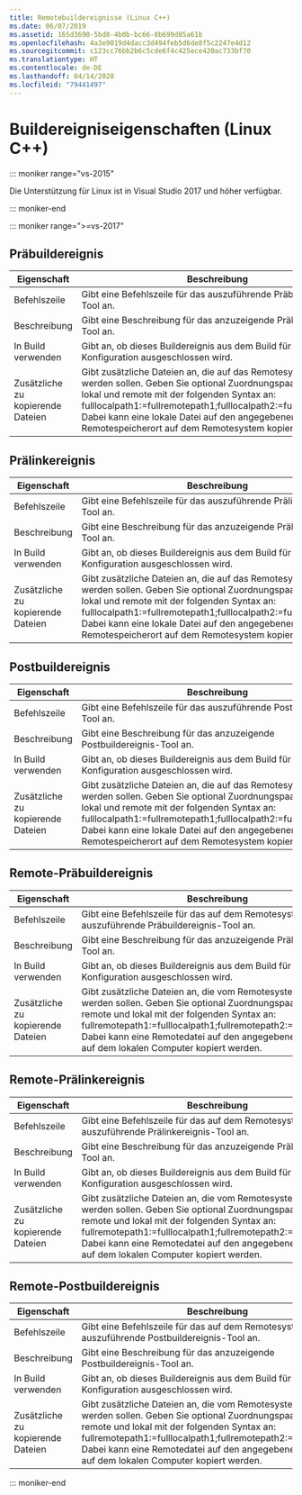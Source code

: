 ```yaml
---
title: Remotebuildereignisse (Linux C++)
ms.date: 06/07/2019
ms.assetid: 165d3690-5bd8-4b0b-bc66-8b699d85a61b
ms.openlocfilehash: 4a3e9019d4dacc3d494feb5d6de8f5c2247e4d12
ms.sourcegitcommit: c123cc76bb2b6c5cde6f4c425ece420ac733bf70
ms.translationtype: HT
ms.contentlocale: de-DE
ms.lasthandoff: 04/14/2020
ms.locfileid: "79441497"
---
```

# <a name="build-event-properties-linux-c"></a>Buildereigniseigenschaften (Linux C++)

::: moniker range="vs-2015"

Die Unterstützung für Linux ist in Visual Studio 2017 und höher verfügbar.

::: moniker-end

::: moniker range=">=vs-2017"

## <a name="pre-build-event"></a>Präbuildereignis

| Eigenschaft | Beschreibung |
|--|--|
| Befehlszeile | Gibt eine Befehlszeile für das auszuführende Präbuildereignis-Tool an. |
| Beschreibung | Gibt eine Beschreibung für das anzuzeigende Präbuildereignis-Tool an. |
| In Build verwenden | Gibt an, ob dieses Buildereignis aus dem Build für die aktuelle Konfiguration ausgeschlossen wird. |
| Zusätzliche zu kopierende Dateien | Gibt zusätzliche Dateien an, die auf das Remotesystem kopiert werden sollen. Geben Sie optional Zuordnungspaare zwischen lokal und remote mit der folgenden Syntax an: fulllocalpath1:=fullremotepath1;fulllocalpath2:=fullremotepath2. Dabei kann eine lokale Datei auf den angegebenen Remotespeicherort auf dem Remotesystem kopiert werden. |

## <a name="pre-link-event"></a>Prälinkereignis

| Eigenschaft | Beschreibung |
|--|--|
| Befehlszeile | Gibt eine Befehlszeile für das auszuführende Prälinkereignis-Tool an. |
| Beschreibung | Gibt eine Beschreibung für das anzuzeigende Prälinkereignis-Tool an. |
| In Build verwenden | Gibt an, ob dieses Buildereignis aus dem Build für die aktuelle Konfiguration ausgeschlossen wird. |
| Zusätzliche zu kopierende Dateien | Gibt zusätzliche Dateien an, die auf das Remotesystem kopiert werden sollen. Geben Sie optional Zuordnungspaare zwischen lokal und remote mit der folgenden Syntax an: fulllocalpath1:=fullremotepath1;fulllocalpath2:=fullremotepath2. Dabei kann eine lokale Datei auf den angegebenen Remotespeicherort auf dem Remotesystem kopiert werden. |

## <a name="post-build-event"></a>Postbuildereignis

| Eigenschaft | Beschreibung |
|--|--|
| Befehlszeile | Gibt eine Befehlszeile für das auszuführende Postbuildereignis-Tool an. |
| Beschreibung | Gibt eine Beschreibung für das anzuzeigende Postbuildereignis-Tool an. |
| In Build verwenden | Gibt an, ob dieses Buildereignis aus dem Build für die aktuelle Konfiguration ausgeschlossen wird. |
| Zusätzliche zu kopierende Dateien | Gibt zusätzliche Dateien an, die auf das Remotesystem kopiert werden sollen. Geben Sie optional Zuordnungspaare zwischen lokal und remote mit der folgenden Syntax an: fulllocalpath1:=fullremotepath1;fulllocalpath2:=fullremotepath2. Dabei kann eine lokale Datei auf den angegebenen Remotespeicherort auf dem Remotesystem kopiert werden. |

## <a name="remote-pre-build-event"></a>Remote-Präbuildereignis

| Eigenschaft | Beschreibung |
|--|--|
| Befehlszeile | Gibt eine Befehlszeile für das auf dem Remotesystem auszuführende Präbuildereignis-Tool an. |
| Beschreibung | Gibt eine Beschreibung für das anzuzeigende Präbuildereignis-Tool an. |
| In Build verwenden | Gibt an, ob dieses Buildereignis aus dem Build für die aktuelle Konfiguration ausgeschlossen wird. |
| Zusätzliche zu kopierende Dateien | Gibt zusätzliche Dateien an, die vom Remotesystem kopiert werden sollen. Geben Sie optional Zuordnungspaare zwischen remote und lokal mit der folgenden Syntax an: fullremotepath1:=fulllocalpath1;fullremotepath2:=fulllocalpath2. Dabei kann eine Remotedatei auf den angegebenen Speicherort auf dem lokalen Computer kopiert werden. |

## <a name="remote-pre-link-event"></a>Remote-Prälinkereignis

| Eigenschaft | Beschreibung |
|--|--|
| Befehlszeile | Gibt eine Befehlszeile für das auf dem Remotesystem auszuführende Prälinkereignis-Tool an. |
| Beschreibung | Gibt eine Beschreibung für das anzuzeigende Prälinkereignis-Tool an. |
| In Build verwenden | Gibt an, ob dieses Buildereignis aus dem Build für die aktuelle Konfiguration ausgeschlossen wird. |
| Zusätzliche zu kopierende Dateien | Gibt zusätzliche Dateien an, die vom Remotesystem kopiert werden sollen. Geben Sie optional Zuordnungspaare zwischen remote und lokal mit der folgenden Syntax an: fullremotepath1:=fulllocalpath1;fullremotepath2:=fulllocalpath2. Dabei kann eine Remotedatei auf den angegebenen Speicherort auf dem lokalen Computer kopiert werden. |

## <a name="remote-post-build-event"></a>Remote-Postbuildereignis

| Eigenschaft | Beschreibung |
|--|--|
| Befehlszeile | Gibt eine Befehlszeile für das auf dem Remotesystem auszuführende Postbuildereignis-Tool an. |
| Beschreibung | Gibt eine Beschreibung für das anzuzeigende Postbuildereignis-Tool an. |
| In Build verwenden | Gibt an, ob dieses Buildereignis aus dem Build für die aktuelle Konfiguration ausgeschlossen wird. |
| Zusätzliche zu kopierende Dateien | Gibt zusätzliche Dateien an, die vom Remotesystem kopiert werden sollen. Geben Sie optional Zuordnungspaare zwischen remote und lokal mit der folgenden Syntax an: fullremotepath1:=fulllocalpath1;fullremotepath2:=fulllocalpath2. Dabei kann eine Remotedatei auf den angegebenen Speicherort auf dem lokalen Computer kopiert werden. |

::: moniker-end
